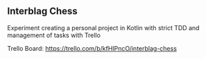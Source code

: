 Interblag Chess
--------------------

Experiment creating a personal project in Kotlin
with strict TDD and management of tasks with Trello

Trello Board: https://trello.com/b/kfHIPncO/interblag-chess